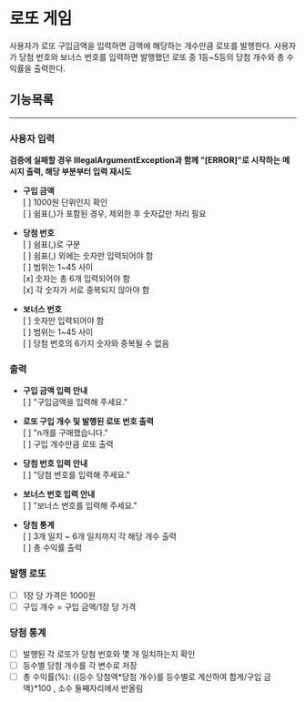 # 로또 게임
사용자가 로또 구입금액을 입력하면 금액에 해당하는 개수만큼 로또를 발행한다.
사용자가 당첨 번호와 보너스 번호를 입력하면 발행했던 로또 중 1등~5등의 당첨 개수와 총 수익률을 출력한다.

## 기능목록
---
  
### 사용자 입력
  
**검증에 실패할 경우 IllegalArgumentException과 함께 "[ERROR]"로 시작하는 메시지 출력, 해당 부분부터 입력 재시도**
  
- **구입 금액**  
[ ] 1000원 단위인지 확인  
[ ] 쉼표(,)가 포함된 경우, 제외한 후 숫자값만 처리 필요


- **당첨 번호**  
[ ] 쉼표(,)로 구분  
[ ] 쉼표(,) 외에는 숫자만 입력되어야 함  
[ ] 범위는 1~45 사이  
[x] 숫자는 총 6개 입력되어야 함  
[x] 각 숫자가 서로 중복되지 않아야 함


- **보너스 번호**  
[ ] 숫자만 입력되어야 함  
[ ] 범위는 1~45 사이  
[ ] 당첨 번호의 6가지 숫자와 중복될 수 없음  

### 출력

- **구입 금액 입력 안내**  
[ ] "구입금액을 입력해 주세요."  


- **로또 구입 개수 및 발행된 로또 번호 출력**  
[ ] "n개를 구매했습니다."  
[ ] 구입 개수만큼 로또 출력  


- **당첨 번호 입력 안내**  
[ ] "당첨 번호를 입력해 주세요."  


- **보너스 번호 입력 안내**  
[ ] "보너스 번호를 입력해 주세요."  


- **당첨 통계**  
[ ] 3개 일치 ~ 6개 일치까지 각 해당 개수 출력  
[ ] 총 수익률 출력  


### 발행 로또

- [ ] 1장 당 가격은 1000원
- [ ] 구입 개수 = 구입 금액/1장 당 가격

### 당첨 통계

- [ ] 발행된 각 로또가 당첨 번호와 몇 개 일치하는지 확인
- [ ] 등수별 당첨 개수를 각 변수로 저장
- [ ] 총 수익률(%): {(등수 당첨액*당첨 개수)를 등수별로 계산하여 합계/구입 금액}*100 , 소수 둘째자리에서 반올림